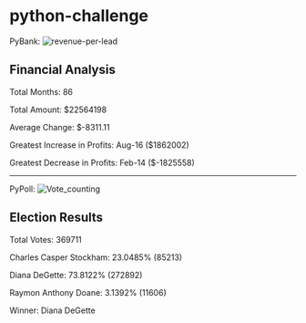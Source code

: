 # python-challenge

PyBank:
![revenue-per-lead](https://github.com/user-attachments/assets/d85c3415-afba-4391-9c19-f4510372bbdd)

Financial Analysis
----------------------------
Total Months: 86

Total Amount: $22564198

Average Change: $-8311.11

Greatest Increase in Profits: Aug-16 ($1862002)

Greatest Decrease in Profits: Feb-14 ($-1825558)

-------------------------------

PyPoll:
![Vote_counting](https://github.com/user-attachments/assets/2b38cc02-9c2c-4d0a-a73d-77a75f7de0b5)


Election Results
----------------------------

Total Votes: 369711

Charles Casper Stockham: 23.0485% (85213)

Diana DeGette: 73.8122% (272892)

Raymon Anthony Doane: 3.1392% (11606)

Winner: Diana DeGette
